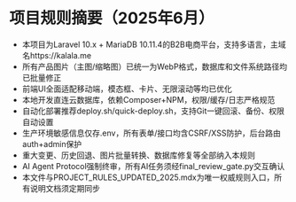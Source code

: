 # 项目规则摘要（2025年6月）

- 本项目为Laravel 10.x + MariaDB 10.11.4的B2B电商平台，支持多语言，主域名https://kalala.me
- 所有产品图片（主图/缩略图）已统一为WebP格式，数据库和文件系统路径均已批量修正
- 前端UI全面适配移动端，模态框、卡片、无限滚动等均已优化
- 本地开发直连云数据库，依赖Composer+NPM，权限/缓存/日志严格规范
- 自动化部署推荐deploy.sh/quick-deploy.sh，支持Git一键回滚、备份、权限自动设置
- 生产环境敏感信息仅存.env，所有表单/接口均含CSRF/XSS防护，后台路由auth+admin保护
- 重大变更、历史回退、图片批量转换、数据库修复等全部纳入本规则
- AI Agent Protocol强制终审，所有AI任务须经final_review_gate.py交互确认
- 本文件与PROJECT_RULES_UPDATED_2025.mdx为唯一权威规则入口，所有说明文档须定期同步 